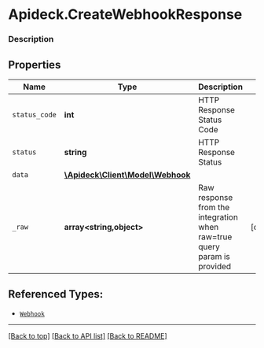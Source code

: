 # Apideck.CreateWebhookResponse

### Description

## Properties
Name | Type | Description | Notes
------------ | ------------- | ------------- | -------------
`status_code` | **int** | HTTP Response Status Code | 
`status` | **string** | HTTP Response Status | 
`data` | [**\Apideck\Client\Model\Webhook**](Webhook.md) |  | 
`_raw` | **array&lt;string,object&gt;** | Raw response from the integration when raw=true query param is provided | [optional] 





## Referenced Types:


* [`Webhook`](Webhook.md)


---

[[Back to top]](#) [[Back to API list]](../../../../README.md#documentation-for-api-endpoints) [[Back to README]](../../../../README.md)


